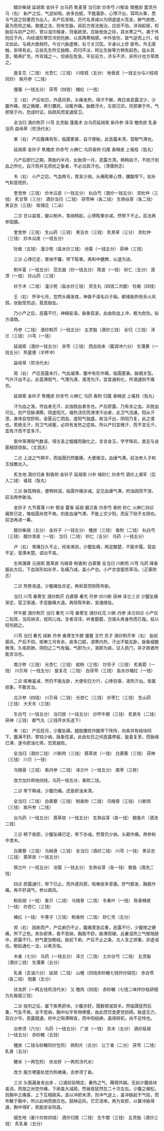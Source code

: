<!-- { "loadSidebar": true } -->
　　醋炒柴胡 延胡索 金铃子 台乌药 焦麦芽 当归炭 炒赤芍 川郁金 南楂炭 震灵丹马（右） 新产之后，气逆如喘，痰多白腻，不能着卧。心悸汗出，耳鸣头晕，悉与气逆之轻重而为出入。夫产后发喘，历代名贤咸以为阴虚虚火克金，肺气欲绝，最为危险之候。救援之法，则有生脉。阅前方按法施治，应验不验。详询起居，知胎前与初产之时，曾以湿巾揩身，窍毫疏泄，百脉弛张之际，其水寒之气，袭于外则应于内，内经谓形寒饮冷则伤肺，以其两寒相感，中外皆伤，故气逆而上行，经文如此，与病大致相符。今诊六脉虚微，右寸关沉弦。半身以上疹 密布。外无感触，安得有此。云翁先生所见独精，药归平淡，转比生脉等方稍有起色。兹从其意，略再扩充，作背城之一。但病在危急，平反前方，济与不济，非所计也方草商之。

　　旋复花（二钱） 光杏仁（三钱） 川桂枝（五分） 地骨皮（一钱五分与川桂枝同炒） 紫丹参（二钱）

　　僵蚕（一钱五分） 茯苓（四钱） 橘红（一钱）

　　王（右） 产后旬日，外感风邪，头痛发热，得汗不解，两日来恶露涩少，少腹作痛，按之微硬，牵引腰尻，动辄作痛。脉数浮大，左部沉迟。风邪袭于外，气瘀阻于内，恐成时证。姑疏风而宣通营卫。

　　全当归 酒炒荆芥 川芎 五灵脂 蓬莪术 台乌药延胡索 紫丹参 泽泻 楂肉炭 乳香 没药 益母草（煎汤代水）

　　某（右） 产后腹痛有形，临圊更甚，自汗便秘。此恶露未清，营郁气滞也。

　　延胡索 金铃子 焦楂炭 炒赤芍 火麻仁 乌药香附 归尾 香橼皮 上徭桂（饭丸）

　　凡产后瘀行之期，男胎约半月，女胎须一月，恶露方清。稍稍自汗，不妨汗则血之所化，自汗而并无烦扰之象者，不必治其汗也。（清儒附志）

　　韦（右） 小产之后，气血两亏，胃呆少纳，头痛眩晕心悸，腰酸带下。拟补气和营熄肝。

　　奎党参（三钱） 炒木瓜皮（一钱五分） 杭白芍（酒炒一钱五分） 浓杜仲（三钱） 炙甘草（三分） 酒炒当归（二钱） 茯苓神（各二钱） 生熟谷芽（各二钱） 黑豆衣（三钱） 玫瑰花（二朵）

　　二诊 甘以益胃，酸以制木，胃纳稍起，心悸眩晕亦减，然带下不止。前法再参固摄。

　　奎党参（三钱） 生山药（三钱） 黑豆衣（三钱） 炙黑草（三分） 浓杜仲（三钱） 炒木瓜皮（一钱五分）

　　牡蛎（五钱） 潼沙苑（盐水炒三钱） 池菊（一钱五分） 茯神（三钱）

　　三诊 心悸已定，胃纳不馨，带下眩晕。再和中健脾，以退为进。

　　制半夏（一钱五分） 范志曲（炒一钱五分） 陈皮（一钱） 砂仁（五分） 莲须（一钱） 炒山药（三钱）

　　炒于术（二钱） 潼沙苑（盐水炒三钱） 资生丸（四钱二次服） 牡蛎（四钱）

　　王（右） 怀孕七月，忽然头痛发痉，神昏不语名曰子痫。都缘胎热有余火风鸱，张胎受热迫，竟至胎坠。

　　乃小产之后，恶露不行，神糊妄语。脉象弦紧。此由败血上冲，极为危险。拟方请商。

　　丹参（二钱） 酒炒荆芥（一钱五分） 五灵脂（酒炒三钱） 全归（三钱） 泽兰（三钱） 川芎（一钱）

　　延胡索（酒炒一钱五分） 赤苓（三钱） 西血珀末（蜜调冲六分） 生蒲黄（一钱五分） 热童便（半杯冲）

　　益母草（煎汤代水）

　　周（右） 产后恶露未行，气血凝滞，腹中有形作痛，临圊更甚。脉细关弦。气升汗出不止。此营滞阻气，气滞为液，液泄为汗。宜宣通和化，所谓通则不痛也。

　　延胡索 金铃子 焦楂炭 炒赤芍 火麻仁 乌药 香附 归尾 香橼皮 上徭桂（饭丸）

　　汗为血之液，夺血者无汗，此指脱血者言也。产后瘀露，乃有余之血，非脱血可比。初产百脉沸腾，阴虚阳亢，啜热汤饮而津津汗出者，此卫气流通，阳从汗泄，身体自觉舒和。金匮云亡阴血，虚阳气独盛，故当汗出，阴阳乃复，此之谓也。若绝无汗，则卫气闭塞，必将有发热之症矣。所以产妇宜微汗，而不宜无汗，宜有汗而不宜多汗。

　　案中荣滞阻气数语，得古圣之粗髓而融化之，言言金玉，字字珠玑，直足与金匮相颉颃矣。（文涵志）

　　二诊 上逆之气稍平，而临圊仍然腹痛，大便艰涩。血燥气滞。前法参入子和玉烛散出入。

　　炙生地 酒炒归身 制香附 金铃子 延胡索 川朴 缩砂仁 炒赤芍 酒炒上湘军（后入二钱） 徭桂（饭丸）

　　三诊 脉弦稍收，便稍转润，临圊作痛亦减。足见血燥气滞，府浊因而不泄。前法再参破浊。

　　金铃子 九节菖蒲 川朴 郁金 藿香 延胡 磨沉香 炒赤芍 香附 砂仁 火麻仁四诊 痛势已定，惟临圊尚觉不爽。的是血凝气滞，不能上交少阳，而反下陷于太阴也。前法再进一筹。

　　醋炒柴胡（五分） 金铃子（一钱五分） 楂炭（三钱） 香附（二钱） 杭白芍（三钱） 醋炒青皮（一钱） 当归（二钱） 砂仁（五分） 乌药（一钱五分）

　　卢（右） 胃痛日久不止，经来淋沥，少腹坠痛，两足酸楚，不能步履。营血不足，营滞未楚。调治不易。

　　生熟蒲黄 元胡索 茜草炭 乌贼骨 制香附 白蒺藜 全当归 川断肉 川芎 乌药 降香服此方后，下血球形如长芋，坠痛乃减，盖小产也。小产亦宜服苦草汤。（正蒙附志）

　　二诊 热势渐退，少腹痛坠亦定。再和营而除陈布新。

　　当归 川芎 桑寄生 酒炒荆芥 白蒺藜 秦艽 丹参 炒川断 茯神 泽兰三诊 少腹坠痛渐定，营卫渐通，手足酸痛大退。再除陈布新，宣通络坠。

　　怀牛膝 酒炒荆芥 当归 秦艽 川芎 桑寄生 酒炒红花 川断 丹参 泽兰四诊 小产仅二旬耳，当风纳凉，视同儿戏。言者谆谆，听者藐藐，岂值头疼身热而已哉。姑以轻剂疏之。

　　川芎 当归 秦艽 续断 丹参 桑寄生牛膝 僵蚕 玉竹 苏子 酒炒荆芥李（右） 胎前感风，产后不彻，咳嗽三月有余，痰多口腻，凛寒内热，汗出不能左卧。脉象细数微滑。久咳损肺，阴阳之二气有偏，气即为火，液即为痰，证入损门，非才疏者所能言治也。

　　南沙参（三钱） 光杏仁（三钱） 蛤粉（三钱） 炒苏子（三钱） 炙紫菀（一钱） 川贝母（一钱五分） 旋复花（二钱） 白茯苓（三钱） 盐水炒橘红（一钱）

　　二诊 咳嗽虽减，然仍不能左卧，大便旬日方行，心悸目昏，凛热汗出。皆属损象，不敢言治。

　　北沙参（四钱） 川贝母（二钱） 光杏仁（三钱） 炒枣仁（三钱） 生山药（三钱） 大天冬（三钱）

　　生白芍（一钱五分） 当归炭（一钱五分） 炒怀牛膝（三钱） 炙款冬（二钱） 茯神（三钱） 都气丸（三钱开水先送下）

　　朱（右） 产后匝月，少腹坠痛，腿股腰尻作酸带下阵阵，向来并有结块同下，腹满不舒，胃钝少纳，脉象弦紧。此由旬日之间恶露停留，旋虽复至，而脉络已滞，遂令瘀浊化带。恐其崩败。

　　全当归（酒炒二钱） 川断肉（三钱） 茜草炭（一钱） 白蒺藜（三钱） 茯神（三钱） 川贝（一钱）

　　乌贼骨（三钱） 紫丹参（二钱） 泽兰叶（一钱五分） 南枣（三枚）

　　改方加炒熟地四钱，乌药一钱五分，香附二钱。

　　二诊 带下稍减，少腹仍痛。还是瘀浊未清。

　　全当归（二钱） 白蒺藜（三钱） 制香附（二钱） 乌贼骨（三钱） 川断肉（三钱） 紫丹参（二钱）

　　台乌药（一钱五分） 茜草炭（一钱五分） 生熟谷芽（各一钱） 鲍鱼片（酒洗二钱）

　　三诊 稍下紫瘀，少腹坠痛已定，带下亦减。然胃仍少纳，头巅作痛。再参和中泄木。

　　白蒺藜（三钱） 乌贼骨（三钱） 全当归（酒炒二钱） 川芎（一钱） 黑豆衣（三钱） 茜草炭（一钱五分）

　　佩兰叶（一钱五分） 池菊（一钱五分） 生熟谷芽（各一钱） 鲍鱼（酒洗二钱）

　　四诊 瘀露通行，带下已止，而外感风邪，咳嗽痰多音塞。肝气郁发，胸脘作痛。再平肝调气，参以疏风。

　　粉前胡（一钱） 象贝（二钱） 乌贼骨（二钱） 冬桑叶（一钱） 陈香橼皮（一钱） 炒杏仁（三钱）

　　橘红（一钱） 牛蒡子（三钱） 制香附（二钱） 砂仁壳（五分）

　　郑（右） 因痢而产，产后痢仍不止，腹痛里急后重，恶露不行，少腹按之硬痛，所下之色。夹杂瘀黑，杳不思纳，胸脘不舒。脉滞而硬。此暑湿热三气郁阻肠中，瘀露不行，府气更加郁结。胎前下痢，产后不止之条，古人言之郑重，非虚语也。勉拟通化一法，以希天佑。

　　木香（七分） 乌药（一钱五分） 泽兰（二钱） 土炒白芍（二钱） 五灵脂（酒炒二钱） 生蒲黄（五分）

　　乳香（去油六分） 延胡（二钱） 山楂（四钱赤砂糖七钱拌炒绢包） 赤白苓（各二钱） 炮姜（五分）

　　伏龙肝（一两五钱煎汤代水） 又 楂肉（四钱） 赤砂糖（七钱二味拌炒枯研细为丸每服三钱）

　　二诊 投剂之后，屡下紫黑瘀块，少腹亦舒，圊数顿减其半。然临圊犹然后重，气坠不爽，全不思纳，胸中似乎有物哽塞，由此而饮食更觉妨碍。脉虚无力，苔白少华。恶露既通，府中之阻滞稍宣，而中阳结痹。虽得转机，尚不足恃也。

　　台参须（六分） 乌药（一钱五分） 广皮（一钱） 苏木（五分） 酒炒延胡（一钱五分） 赤砂糖（五钱）

　　楂炭（二钱与砂糖同炒包煎） 熟附片（五分） 公丁香（二分） 茯苓（二钱） 乳香（五分）

　　粳米（一两包煎） 伏龙肝（一两煎汤代水）

　　改方 服方哽塞处觉灼热微痛，去参须丁香。

　　三诊 头面遍身发出赤 ，口渴较前稍定。暑热之气，藉得外越。无如少腹结块虽消，而按之尚觉作痛，下痢虽大减疏，然昼夜犹然在二十次左右。少腹之痛松，则胸中之痛甚，上下互相联系。良以冲瘀未清，则冲气逆上，盖冲脉起于气街，而布散于胸中，所以此响而彼应也。鼓棹迎风，茫茫涯岸。再为宣瘀，以冀冲脉得通，胸中得旷，若能安谷则昌。

　　细生地（姜汁炒炭四钱） 酒炒归尾（二钱） 生牛膝（三钱） 五灵脂（酒炒三钱） 炙乳香（五分）

